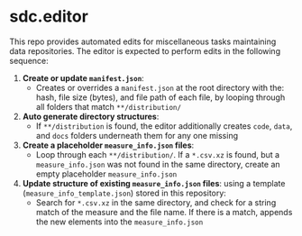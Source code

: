 # sdc.editor

This repo provides automated edits for miscellaneous tasks maintaining data repositories. The editor is expected to perform edits in the following sequence:

1. **Create or update ```manifest.json```**: 
    - Creates or overrides a ```manifest.json``` at the root directory with the: hash, file size (bytes), and file path of each file, by looping through all folders that match ```**/distribution/``` 
2. **Auto generate directory structures**:
    - If ```**/distribution``` is found, the editor additionally creates `code`, `data`, and `docs` folders underneath them for any one missing
3. **Create a placeholder `measure_info.json` files**: 
    - Loop through each `**/distribution/`. If a `*.csv.xz` is found, but a `measure_info.json` was not found in the same directory, create an empty placeholder `measure_info.json`
4. **Update structure of existing `measure_info.json` files**: using a template (`measure_info_template.json`) stored in this repository:
    - Search for ```*.csv.xz``` in the same directory, and check for a string match of the measure and the file name. If there is a match, appends the new elements into the ```measure_info.json```
